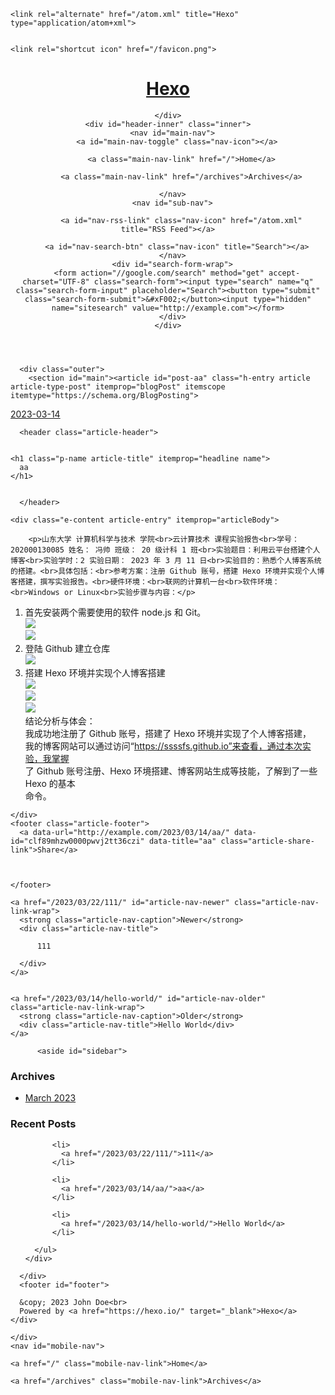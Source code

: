 <!DOCTYPE html>
<html>
<head>
  <meta charset="utf-8">
  
  
  <title>aa | Hexo</title>
  <meta name="viewport" content="width=device-width, initial-scale=1, shrink-to-fit=no">
  <meta name="description" content="山东大学 计算机科学与技术 学院云计算技术 课程实验报告学号：202000130085 姓名： 冯帅 班级： 20 级计科 1 班实验题目：利用云平台搭建个人博客实验学时：2 实验日期： 2023 年 3 月 11 日实验目的：熟悉个人博客系统的搭建。具体包括：参考方案：注册 Github 账号，搭建 Hexo 环境并实现个人博客搭建，撰写实验报告。硬件环境：联网的计算机一台软件环境：Window">
<meta property="og:type" content="article">
<meta property="og:title" content="aa">
<meta property="og:url" content="http://example.com/2023/03/14/aa/index.html">
<meta property="og:site_name" content="Hexo">
<meta property="og:description" content="山东大学 计算机科学与技术 学院云计算技术 课程实验报告学号：202000130085 姓名： 冯帅 班级： 20 级计科 1 班实验题目：利用云平台搭建个人博客实验学时：2 实验日期： 2023 年 3 月 11 日实验目的：熟悉个人博客系统的搭建。具体包括：参考方案：注册 Github 账号，搭建 Hexo 环境并实现个人博客搭建，撰写实验报告。硬件环境：联网的计算机一台软件环境：Window">
<meta property="og:locale" content="en_US">
<meta property="og:image" content="https://github.com/sssssfs/ssssfs.github.io/blob/master/2023/03/14/aa/1.png">
<meta property="og:image" content="https://github.com/sssssfs/ssssfs.github.io/blob/master/2023/03/14/aa/2.png">
<meta property="og:image" content="https://github.com/sssssfs/ssssfs.github.io/blob/master/2023/03/14/aa/3.png">
<meta property="og:image" content="https://github.com/sssssfs/ssssfs.github.io/blob/master/2023/03/14/aa/4.png">
<meta property="og:image" content="https://github.com/sssssfs/ssssfs.github.io/blob/master/2023/03/14/aa/5.png">
<meta property="og:image" content="https://github.com/sssssfs/ssssfs.github.io/blob/master/2023/03/14/aa/6.png">
<meta property="article:published_time" content="2023-03-14T13:04:22.000Z">
<meta property="article:modified_time" content="2023-03-22T03:23:58.462Z">
<meta property="article:author" content="John Doe">
<meta name="twitter:card" content="summary">
<meta name="twitter:image" content="https://github.com/sssssfs/ssssfs.github.io/blob/master/2023/03/14/aa/1.png">
  
    <link rel="alternate" href="/atom.xml" title="Hexo" type="application/atom+xml">
  
  
    <link rel="shortcut icon" href="/favicon.png">
  
  
    
<link rel="stylesheet" href="https://cdn.jsdelivr.net/npm/typeface-source-code-pro@0.0.71/index.min.css">

  
  
<link rel="stylesheet" href="/css/style.css">

  
    
<link rel="stylesheet" href="/fancybox/jquery.fancybox.min.css">

  
<meta name="generator" content="Hexo 6.3.0"></head>

<body>
  <div id="container">
    <div id="wrap">
      <header id="header">
  <div id="banner"></div>
  <div id="header-outer" class="outer">
    <div id="header-title" class="inner">
      <h1 id="logo-wrap">
        <a href="/" id="logo">Hexo</a>
      </h1>
      
    </div>
    <div id="header-inner" class="inner">
      <nav id="main-nav">
        <a id="main-nav-toggle" class="nav-icon"></a>
        
          <a class="main-nav-link" href="/">Home</a>
        
          <a class="main-nav-link" href="/archives">Archives</a>
        
      </nav>
      <nav id="sub-nav">
        
          <a id="nav-rss-link" class="nav-icon" href="/atom.xml" title="RSS Feed"></a>
        
        <a id="nav-search-btn" class="nav-icon" title="Search"></a>
      </nav>
      <div id="search-form-wrap">
        <form action="//google.com/search" method="get" accept-charset="UTF-8" class="search-form"><input type="search" name="q" class="search-form-input" placeholder="Search"><button type="submit" class="search-form-submit">&#xF002;</button><input type="hidden" name="sitesearch" value="http://example.com"></form>
      </div>
    </div>
  </div>
</header>

      <div class="outer">
        <section id="main"><article id="post-aa" class="h-entry article article-type-post" itemprop="blogPost" itemscope itemtype="https://schema.org/BlogPosting">
  <div class="article-meta">
    <a href="/2023/03/14/aa/" class="article-date">
  <time class="dt-published" datetime="2023-03-14T13:04:22.000Z" itemprop="datePublished">2023-03-14</time>
</a>
    
  </div>
  <div class="article-inner">
    
    
      <header class="article-header">
        
  
    <h1 class="p-name article-title" itemprop="headline name">
      aa
    </h1>
  

      </header>
    
    <div class="e-content article-entry" itemprop="articleBody">
      
        <p>山东大学 计算机科学与技术 学院<br>云计算技术 课程实验报告<br>学号：202000130085 姓名： 冯帅 班级： 20 级计科 1 班<br>实验题目：利用云平台搭建个人博客<br>实验学时：2 实验日期： 2023 年 3 月 11 日<br>实验目的：熟悉个人博客系统的搭建。<br>具体包括：<br>参考方案：注册 Github 账号，搭建 Hexo 环境并实现个人博客搭建，撰写实验报告。<br>硬件环境：<br>联网的计算机一台<br>软件环境：<br>Windows or Linux<br>实验步骤与内容：</p>
<ol>
<li>首先安装两个需要使用的软件 node.js 和 Git。<br><img src="https://github.com/sssssfs/ssssfs.github.io/blob/master/2023/03/14/aa/1.png"><br><img src="https://github.com/sssssfs/ssssfs.github.io/blob/master/2023/03/14/aa/2.png"></li>
<li>登陆 Github 建立仓库<br><img src="https://github.com/sssssfs/ssssfs.github.io/blob/master/2023/03/14/aa/3.png"></li>
<li>搭建 Hexo 环境并实现个人博客搭建<br><img src="https://github.com/sssssfs/ssssfs.github.io/blob/master/2023/03/14/aa/4.png"><br><img src="https://github.com/sssssfs/ssssfs.github.io/blob/master/2023/03/14/aa/5.png"><br><img src="https://github.com/sssssfs/ssssfs.github.io/blob/master/2023/03/14/aa/6.png"><br>结论分析与体会：<br>我成功地注册了 Github 账号，搭建了 Hexo 环境并实现了个人博客搭建，<br>我的博客网站可以通过访问“<a target="_blank" rel="noopener" href="https://ssssfs.github.io”来查看,通过本次实验,我掌握/">https://ssssfs.github.io”来查看，通过本次实验，我掌握</a><br>了 Github 账号注册、Hexo 环境搭建、博客网站生成等技能，了解到了一些 Hexo 的基本<br>命令。</li>
</ol>

      
    </div>
    <footer class="article-footer">
      <a data-url="http://example.com/2023/03/14/aa/" data-id="clf89mhzw0000pwvj2tt36czi" data-title="aa" class="article-share-link">Share</a>
      
      
      
    </footer>
  </div>
  
    
<nav id="article-nav">
  
    <a href="/2023/03/22/111/" id="article-nav-newer" class="article-nav-link-wrap">
      <strong class="article-nav-caption">Newer</strong>
      <div class="article-nav-title">
        
          111
        
      </div>
    </a>
  
  
    <a href="/2023/03/14/hello-world/" id="article-nav-older" class="article-nav-link-wrap">
      <strong class="article-nav-caption">Older</strong>
      <div class="article-nav-title">Hello World</div>
    </a>
  
</nav>

  
</article>


</section>
        
          <aside id="sidebar">
  
    

  
    

  
    
  
    
  <div class="widget-wrap">
    <h3 class="widget-title">Archives</h3>
    <div class="widget">
      <ul class="archive-list"><li class="archive-list-item"><a class="archive-list-link" href="/archives/2023/03/">March 2023</a></li></ul>
    </div>
  </div>


  
    
  <div class="widget-wrap">
    <h3 class="widget-title">Recent Posts</h3>
    <div class="widget">
      <ul>
        
          <li>
            <a href="/2023/03/22/111/">111</a>
          </li>
        
          <li>
            <a href="/2023/03/14/aa/">aa</a>
          </li>
        
          <li>
            <a href="/2023/03/14/hello-world/">Hello World</a>
          </li>
        
      </ul>
    </div>
  </div>

  
</aside>
        
      </div>
      <footer id="footer">
  
  <div class="outer">
    <div id="footer-info" class="inner">
      
      &copy; 2023 John Doe<br>
      Powered by <a href="https://hexo.io/" target="_blank">Hexo</a>
    </div>
  </div>
</footer>

    </div>
    <nav id="mobile-nav">
  
    <a href="/" class="mobile-nav-link">Home</a>
  
    <a href="/archives" class="mobile-nav-link">Archives</a>
  
</nav>
    


<script src="/js/jquery-3.4.1.min.js"></script>



  
<script src="/fancybox/jquery.fancybox.min.js"></script>




<script src="/js/script.js"></script>





  </div>
</body>
</html>